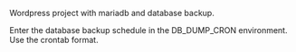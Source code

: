 Wordpress project with mariadb and database backup.

Enter the database backup schedule in the DB_DUMP_CRON environment. Use the crontab format.
